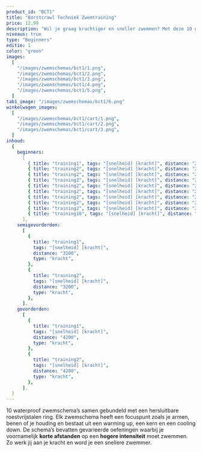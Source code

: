 ```yaml
---
product_id: "BCT1"
title: "Borstcrawl Techniek Zwemtraining"
price: 12.99
description: "Wil je graag krachtiger en sneller zwemmen? Met deze 10 gevarieerde zwemschema’s van 60 minuten zet jij je spieren aan het werk! Volledig waterproof zodat jij er onbeperkt mee kunt zwemmen."
niveaus: true
type: "Beginners"
editie: 1
color: "green"
images:
  [
    "/images/zwemschemas/bct1/1.png",
    "/images/zwemschemas/bct1/2.png",
    "/images/zwemschemas/bct1/3.png",
    "/images/zwemschemas/bct1/4.png",
    "/images/zwemschemas/bct1/5.png",
  ]
tab1_image: "/images/zwemschemas/bct1/6.png"
winkelwagen_images:
  [
    "/images/zwemschemas/bct1/cart/1.png",
    "/images/zwemschemas/bct1/cart/2.png",
    "/images/zwemschemas/bct1/cart/3.png",
  ]
inhoud:
  {
    beginners:
      [
        { title: "training1", tags: "[snelheid] [kracht]", distance: "2200" },
        { title: "training2", tags: "[snelheid] [kracht]", distance: "2200" },
        { title: "training2", tags: "[snelheid] [kracht]", distance: "2200" },
        { title: "training2", tags: "[snelheid] [kracht]", distance: "2200" },
        { title: "training2", tags: "[snelheid] [kracht]", distance: "2200" },
        { title: "training2", tags: "[snelheid] [kracht]", distance: "2200" },
        { title: "training2", tags: "[snelheid] [kracht]", distance: "2200" },
        { title: "training2", tags: "[snelheid] [kracht]", distance: "2200" },
        { title: "training2", tags: "[snelheid] [kracht]", distance: "2200" },
        { title: "training10", tags: "[snelheid] [kracht]", distance: "2200" },
      ],
    semigevorderden:
      [
        {
          title: "training1",
          tags: "[snelheid] [kracht]",
          distance: "3200",
          type: "kracht",
        },
        {
          title: "training2",
          tags: "[snelheid] [kracht]",
          distance: "3200",
          type: "kracht",
        },
      ],
    gevorderden:
      [
        {
          title: "training1",
          tags: "[snelheid] [kracht]",
          distance: "4200",
          type: "kracht",
        },
        {
          title: "training2",
          tags: "[snelheid] [kracht]",
          distance: "4200",
          type: "kracht",
        },
      ],
  }
---
```


10 waterproof zwemschema’s samen gebundeld met een hersluitbare roestvrijstalen ring. Elk zwemschema heeft een focuspunt zoals je armen, benen of je houding en bestaat uit een warming up, een kern en een cooling down. De schema’s bevatten gevarieerde oefeningen waarbij je voornamelijk **korte afstanden** op een **hogere intensiteit** moet zwemmen. Zo werk jij aan je kracht en word je een snellere zwemmer.
